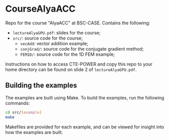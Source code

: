 # CourseAlyaACC

Repo for the course "AlyaACC" at BSC-CASE. Contains the following:

- `lectureAlyaGPU.pdf`: slides for the course;
- `src/`: source code for the course;
  - `vecAdd`: vector addition example;
  - `conjGrad/`: source code for the conjugate gradient method;
  - `FEM1D/`: source code for the 1D FEM example;

Instructions on how to access CTE-POWER and copy this repo to your home directory can be found on slide 2 of `lectureAlyaGPU.pdf`.

## Building the examples

The examples are built using Make. To build the examples, run the following commands:

```bash
cd src/[example]
make
```

Makefiles are provided for each example, and can be viewed for insight into how the examples are built.
